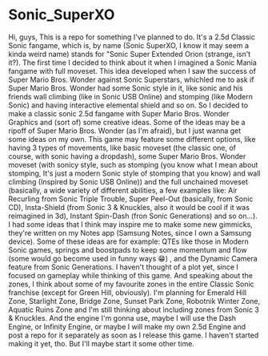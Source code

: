# Sonic_SuperXO
Hi, guys, This is a repo for something I've planned to do. It's a 2.5d Classic Sonic fangame, which is, by name (Sonic SuperXO, I know it may seem a kinda weird name) stands for "Sonic Super Extended Orion (strange, isn't it?). The first time I decided to think about it when I imagined a Sonic Mania fangame with full moveset. This idea developed when I saw the success of Super Mario Bros. Wonder against Sonic Superstars, whichled me to ask if Super Mario Bros. Wonder had some Sonic style in it, like sonic and his friends wall climbing (like in Sonic USB Online) and stomping (like Modern Sonic) and having interactive elemental shield and so on. So I decided to make a classic sonic 2.5d fangame with Super Mario Bros. Wonder Graphics and (sort of) some creative ideas. Some of the ideas may be a ripoff of Super Mario Bros. Wonder (as I'm afraid), but I just wanna get some ideas on my own. This game may feature some different options, like having 3 types of movements, like basic moveset (the classic one, of course, with sonic having a dropdash), some Super Mario Bros. Wonder moveset (with sonicy style, such as stomping (you know what I mean about stomping, It's just a modern Sonic style of stomping that you know) and wall climbing (Inspired by Sonic USB Online)) and the full unchained moveset (basically, a wide variety of different abilities, a few examples like: Air Recurling from Sonic Triple Trouble, Super Peel-Out (basically, from Sonic CD), Insta-Shield (from Sonic 3 & Knuckles, also it would be cool if it was reimagined in 3d), Instant Spin-Dash (fron Sonic Generations) and so on...). I had some ideas that I think may inspire me to make some new gimmicks, they're written on my Notes app (Samsung Notes, since I own a Samsung device). Some of these ideas are for example: QTEs like those in Modern Sonic games, springs and boostpads to keep some momentum and flow (some would go become used in funny ways 😁) , and the Dynamic Camera feature from Sonic Generations. I haven't thought of a plot yet, since I focused on gameplay while thinking of this game. And speaking about the zones, I think about some of my favourite zones in the entire Classic Sonic franchise (except for Green Hill, obviously). I'm planning for Emerald Hill Zone, Starlight Zone, Bridge Zone, Sunset Park Zone, Robotnik Winter Zone, Aquatic Ruins Zone and I'm still thinking about including zones from Sonic 3 & Knuckles. And the engine I'm gonna use, maybe I will use the Dash Engine, or Infinity Engine, or maybe I will make my own 2.5d Engine and post a repo for it separately as soon as I release this game. I haven't started making it yet, tho. But I'll maybe start it some other time.

